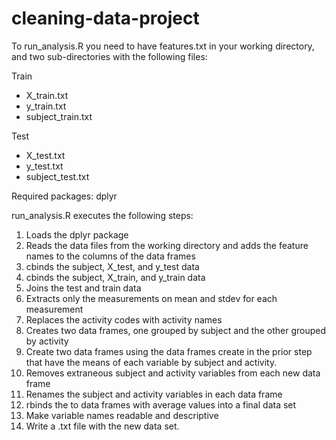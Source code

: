 # cleaning-data-project

To run_analysis.R you need to have features.txt in your working directory, and two sub-directories with the following files:

Train
- X_train.txt
- y_train.txt
- subject_train.txt

Test
- X_test.txt
- y_test.txt
- subject_test.txt

Required packages: dplyr

run_analysis.R executes the following steps:
1. Loads the dplyr package
2. Reads the data files from the working directory and adds the feature names to the columns of the data frames
3. cbinds the subject, X_test, and y_test data
4. cbinds the subject, X_train, and y_train data
5. Joins the test and train data
6. Extracts only the measurements on mean and stdev for each measurement
7. Replaces the activity codes with activity names
8. Creates two data frames, one grouped by subject and the other grouped by activity
9. Create two data frames using the data frames create in the prior step that have the means of each variable by subject and activity.
10. Removes extraneous subject and activity variables from each new data frame
11. Renames the subject and activity variables in each data frame
12. rbinds the to data frames with average values into a final data set
13. Make variable names readable and descriptive
14. Write a .txt file with the new data set.